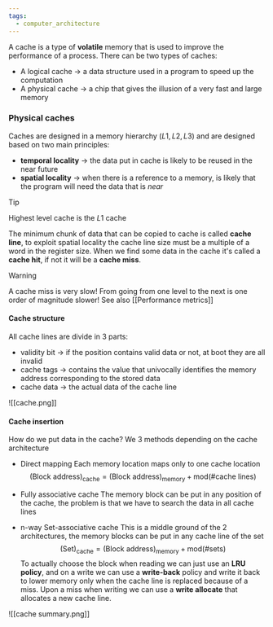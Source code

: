 ```yaml
---
tags:
  - computer_architecture
---
```

A cache is a type of **volatile** memory that is used to improve the performance of a process. There can be two types of caches:
- A logical cache $\to$ a data structure used in a program to speed up the computation
- A physical cache $\to$ a chip that gives the illusion of a very fast and large memory
### Physical caches

Caches are designed in a memory hierarchy ($L1, L 2, L 3$) and are designed based on two main principles:
- **temporal locality** $\to$ the data put in cache is likely to be reused in the near future
- **spatial locality** $\to$ when there is a reference to a memory, is likely that the program will need the data that is *near*

>[!tip]
>Highest level cache is the $L 1$ cache

The minimum chunk of data that can be copied to cache is called **cache line**, to exploit spatial locality the cache line size must be a multiple of a word in the register size. When we find some data in the cache it's called a **cache hit**, if not it will be a **cache miss**.

>[!warning]
>A cache miss is very slow! From going from one level to the next is one order of magnitude slower! See also [[Performance metrics]]
#### Cache structure

All cache lines are divide in 3 parts:
- validity bit $\to$ if the position contains valid data or not, at boot they are all invalid
- cache tags $\to$ contains the value that univocally identifies the memory address corresponding to the stored data
- cache data $\to$ the actual data of the cache line

![[cache.png]]
#### Cache insertion

How do we put data in the cache? We 3 methods depending on the cache architecture
- Direct mapping
	Each memory location maps only to one cache location
$$
(\text{Block address})_{\text{cache}} =  (\text{Block address})_{\text{memory}}  +  \text{mod}(\#\text{cache lines})
$$
- Fully associative cache
	The memory block can be put in any position of the cache, the problem is that we have to search the data in all cache lines

- n-way Set-associative cache
	This is a middle ground of the 2 architectures, the memory blocks can be put in any cache line of the set
$$
(\text{Set})_{\text{cache}} =  (\text{Block address})_{\text{memory}}  +  \text{mod}(\#\text{sets})
$$
To actually choose the block when reading we can just use an **LRU policy**, and on a write we can use a **write-back** policy and write it back to lower memory only when the cache line is replaced because of a miss. Upon a miss when writing we can use a **write allocate** that allocates a new cache line.

![[cache summary.png]]